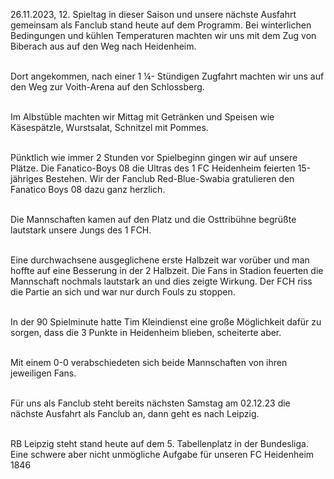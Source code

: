 26.11.2023, 12. Spieltag in dieser Saison und unsere nächste Ausfahrt gemeinsam als Fanclub stand heute auf dem Programm. Bei winterlichen Bedingungen und kühlen Temperaturen machten wir uns mit dem Zug von Biberach aus auf den Weg nach Heidenheim.

\
Dort angekommen, nach einer 1 ¼- Stündigen Zugfahrt machten wir uns auf den Weg zur Voith-Arena auf den Schlossberg.

\
Im Albstüble machten wir Mittag mit Getränken und Speisen wie Käsespätzle, Wurstsalat, Schnitzel mit Pommes.

\
Pünktlich wie immer 2 Stunden vor Spielbeginn gingen wir auf unsere Plätze. Die Fanatico-Boys 08 die Ultras des 1 FC Heidenheim feierten 15-jähriges Bestehen. Wir der Fanclub Red-Blue-Swabia gratulieren den Fanatico Boys 08 dazu ganz herzlich.

\
Die Mannschaften kamen auf den Platz und die Osttribühne begrüßte lautstark unsere Jungs des 1 FCH.

\
Eine durchwachsene ausgeglichene erste Halbzeit war vorüber und man hoffte auf eine Besserung in der 2 Halbzeit. Die Fans in Stadion feuerten die Mannschaft nochmals lautstark an und dies zeigte Wirkung. Der FCH riss die Partie an sich und war nur durch Fouls zu stoppen.

\
In der 90 Spielminute hatte Tim Kleindienst eine große Möglichkeit dafür zu sorgen, dass die 3 Punkte in Heidenheim blieben, scheiterte aber.

\
Mit einem 0-0 verabschiedeten sich beide Mannschaften von ihren jeweiligen Fans.

\
Für uns als Fanclub steht bereits nächsten Samstag am 02.12.23 die nächste Ausfahrt als Fanclub an, dann geht es nach Leipzig.

\
RB Leipzig steht stand heute auf dem 5. Tabellenplatz in der Bundesliga. Eine schwere aber nicht unmögliche Aufgabe für unseren FC Heidenheim 1846

